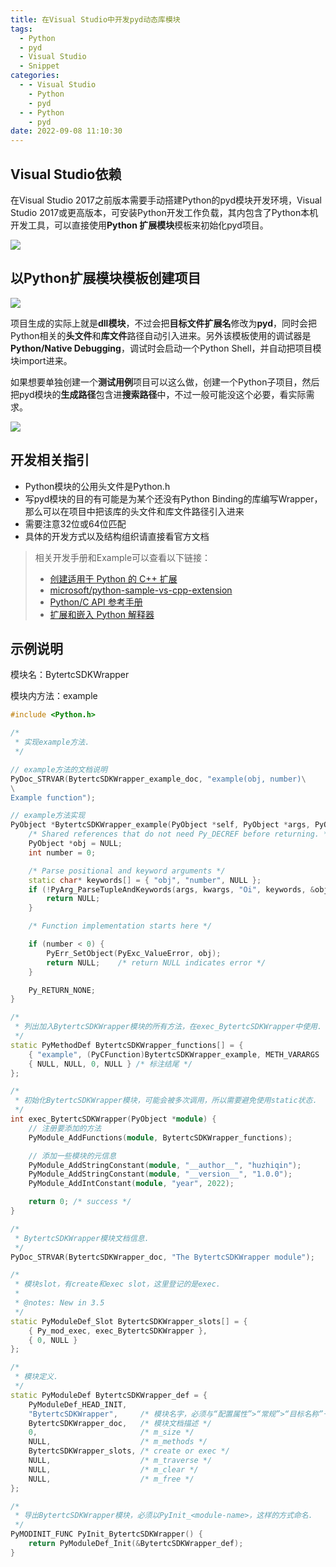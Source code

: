 ```yaml
---
title: 在Visual Studio中开发pyd动态库模块
tags:
  - Python
  - pyd
  - Visual Studio
  - Snippet
categories:
  - - Visual Studio
    - Python
    - pyd
  - - Python
    - pyd
date: 2022-09-08 11:10:30
---
```



## Visual Studio依赖

在Visual Studio 2017之前版本需要手动搭建Python的pyd模块开发环境，Visual Studio 2017或更高版本，可安装Python开发工作负载，其内包含了Python本机开发工具，可以直接使用**Python 扩展模块**模板来初始化pyd项目。

![](../images/post/visual_studio_pyd_dev/visual_studio_install_python_dev_tool.png)

## 以Python扩展模块模板创建项目

![](../images/post/visual_studio_pyd_dev/visual_studio_create_pyd_project.png)

项目生成的实际上就是**dll模块**，不过会把**目标文件扩展名**修改为**pyd**，同时会把Python相关的**头文件**和**库文件**路径自动引入进来。另外该模板使用的调试器是**Python/Native Debugging**，调试时会启动一个Python Shell，并自动把项目模块import进来。

如果想要单独创建一个**测试用例**项目可以这么做，创建一个Python子项目，然后把pyd模块的**生成路径**包含进**搜索路径**中，不过一般可能没这个必要，看实际需求。

![](../images/post/visual_studio_pyd_dev/testcase_subproject.png)

## 开发相关指引

- Python模块的公用头文件是Python.h
- 写pyd模块的目的有可能是为某个还没有Python Binding的库编写Wrapper，那么可以在项目中把该库的头文件和库文件路径引入进来
- 需要注意32位或64位匹配
- 具体的开发方式以及结构组织请直接看官方文档

> 相关开发手册和Example可以查看以下链接：
>
> - [创建适用于 Python 的 C++ 扩展](https://docs.microsoft.com/zh-cn/visualstudio/python/working-with-c-cpp-python-in-visual-studio?view=vs-2022)
> - [microsoft/python-sample-vs-cpp-extension](https://github.com/Microsoft/python-sample-vs-cpp-extension)
> - [Python/C API 参考手册](https://docs.python.org/zh-cn/3/c-api/index.html)
> - [扩展和嵌入 Python 解释器](https://docs.python.org/zh-cn/3/extending/index.html)

## 示例说明

模块名：BytertcSDKWrapper

模块内方法：example

```c++
#include <Python.h>

/*
 * 实现example方法.
 */

// example方法的文档说明
PyDoc_STRVAR(BytertcSDKWrapper_example_doc, "example(obj, number)\
\
Example function");

// example方法实现
PyObject *BytertcSDKWrapper_example(PyObject *self, PyObject *args, PyObject *kwargs) {
    /* Shared references that do not need Py_DECREF before returning. */
    PyObject *obj = NULL;
    int number = 0;

    /* Parse positional and keyword arguments */
    static char* keywords[] = { "obj", "number", NULL };
    if (!PyArg_ParseTupleAndKeywords(args, kwargs, "Oi", keywords, &obj, &number)) {
        return NULL;
    }

    /* Function implementation starts here */

    if (number < 0) {
        PyErr_SetObject(PyExc_ValueError, obj);
        return NULL;    /* return NULL indicates error */
    }

    Py_RETURN_NONE;
}

/*
 * 列出加入BytertcSDKWrapper模块的所有方法，在exec_BytertcSDKWrapper中使用.
 */
static PyMethodDef BytertcSDKWrapper_functions[] = {
    { "example", (PyCFunction)BytertcSDKWrapper_example, METH_VARARGS | METH_KEYWORDS, BytertcSDKWrapper_example_doc },
    { NULL, NULL, 0, NULL } /* 标注结尾 */
};

/*
 * 初始化BytertcSDKWrapper模块，可能会被多次调用，所以需要避免使用static状态.
 */
int exec_BytertcSDKWrapper(PyObject *module) {
    // 注册要添加的方法
    PyModule_AddFunctions(module, BytertcSDKWrapper_functions);

    // 添加一些模块的元信息
    PyModule_AddStringConstant(module, "__author__", "huzhiqin");
    PyModule_AddStringConstant(module, "__version__", "1.0.0");
    PyModule_AddIntConstant(module, "year", 2022);

    return 0; /* success */
}

/*
 * BytertcSDKWrapper模块文档信息.
 */
PyDoc_STRVAR(BytertcSDKWrapper_doc, "The BytertcSDKWrapper module");

/*
 * 模块slot，有create和exec slot，这里登记的是exec.
 *
 * @notes: New in 3.5
 */
static PyModuleDef_Slot BytertcSDKWrapper_slots[] = {
    { Py_mod_exec, exec_BytertcSDKWrapper },
    { 0, NULL }
};

/*
 * 模块定义.
 */
static PyModuleDef BytertcSDKWrapper_def = {
    PyModuleDef_HEAD_INIT,
    "BytertcSDKWrapper",     /* 模块名字，必须与“配置属性”>“常规”>“目标名称”一致 */
    BytertcSDKWrapper_doc,   /* 模块文档描述 */
    0,                       /* m_size */
    NULL,                    /* m_methods */
    BytertcSDKWrapper_slots, /* create or exec */
    NULL,                    /* m_traverse */
    NULL,                    /* m_clear */
    NULL,                    /* m_free */
};

/*
 * 导出BytertcSDKWrapper模块，必须以PyInit_<module-name>，这样的方式命名.
 */
PyMODINIT_FUNC PyInit_BytertcSDKWrapper() {
    return PyModuleDef_Init(&BytertcSDKWrapper_def);
}
```

